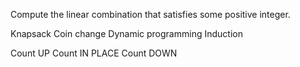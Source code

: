 Compute the linear combination that satisfies some positive integer.

Knapsack
Coin change
Dynamic programming
Induction

Count UP
Count IN PLACE
Count DOWN
